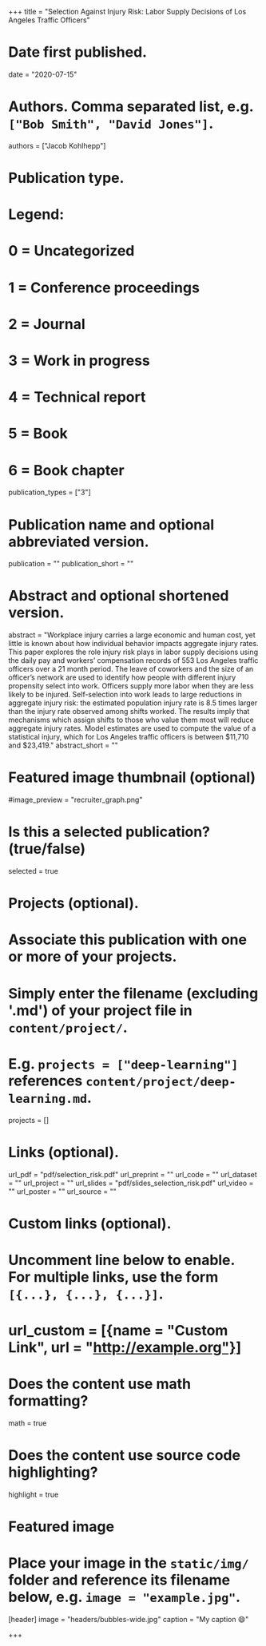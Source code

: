 +++
title = "Selection Against Injury Risk: Labor Supply Decisions of Los Angeles Traffic Officers"

# Date first published.
date = "2020-07-15"

# Authors. Comma separated list, e.g. `["Bob Smith", "David Jones"]`.
authors = ["Jacob Kohlhepp"]

# Publication type.
# Legend:
# 0 = Uncategorized
# 1 = Conference proceedings
# 2 = Journal
# 3 = Work in progress
# 4 = Technical report
# 5 = Book
# 6 = Book chapter
publication_types = ["3"]

# Publication name and optional abbreviated version.
publication = ""
publication_short = ""

# Abstract and optional shortened version.
abstract = "Workplace injury carries a large economic and human cost, yet little is known about how individual behavior impacts aggregate injury rates. This paper explores the role injury risk plays in labor supply decisions using the daily pay and workers’ compensation records of 553 Los Angeles traffic officers over a 21 month period. The leave of coworkers and the size of an officer’s network are used to identify how people with different injury propensity select into work. Officers supply more labor when they are less likely to be injured. Self-selection into work leads to large reductions in aggregate injury risk: the estimated population injury rate is 8.5 times larger than the injury rate observed among shifts worked. The results imply that mechanisms which assign shifts to those who value them most will reduce aggregate injury rates. Model estimates are used to compute the value of a statistical injury, which for Los Angeles traffic officers is between $11,710 and $23,419."
abstract_short = ""

# Featured image thumbnail (optional)
#image_preview = "recruiter_graph.png"

# Is this a selected publication? (true/false)
selected = true

# Projects (optional).
#   Associate this publication with one or more of your projects.
#   Simply enter the filename (excluding '.md') of your project file in `content/project/`.
#   E.g. `projects = ["deep-learning"]` references `content/project/deep-learning.md`.
projects = []

# Links (optional).

url_pdf = "pdf/selection_risk.pdf"
url_preprint = ""
url_code = ""
url_dataset = ""
url_project = ""
url_slides = "pdf/slides_selection_risk.pdf"
url_video = ""
url_poster = ""
url_source = ""

# Custom links (optional).
#   Uncomment line below to enable. For multiple links, use the form `[{...}, {...}, {...}]`.
# url_custom = [{name = "Custom Link", url = "http://example.org"}]

# Does the content use math formatting?
math = true

# Does the content use source code highlighting?
highlight = true

# Featured image
# Place your image in the `static/img/` folder and reference its filename below, e.g. `image = "example.jpg"`.
[header]
image = "headers/bubbles-wide.jpg"
caption = "My caption 😄"

+++
